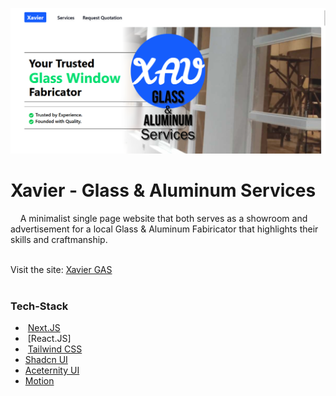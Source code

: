 <link href="https://cdn.jsdelivr.net/npm/remixicon@4.5.0/fonts/remixicon.css" rel="stylesheet"/>

![Xavier - GAS Preview](https://raw.githubusercontent.com/nivranaitsirhc/kartera-data/refs/heads/master/public/projects/web/xav-gas/preview.png)



# Xavier - Glass & Aluminum Services
&nbsp;&nbsp;&nbsp;&nbsp;A minimalist single page website that both serves as a showroom and advertisement for a local Glass & Aluminum Fabiricator that highlights their skills and craftmanship.<br/><br/>

Visit the site: [Xavier GAS](https://xavier-gas.vercel.app)<br/><br/>

### Tech-Stack
- <i class="ri-nextjs-fill"></i> &nbsp;[Next.JS](https://nextjs.org/)
- <i class="ri-reactjs-fill"></i> &nbsp;[React.JS]
- <i class="ri-tailwind-css-fill"></i> &nbsp;[Tailwind CSS](https://tailwindcss.com/)
- [Shadcn UI](https://ui.shadcn.com)
- [Aceternity UI](https://ui.aceternity.com)
- [Motion](https://motion.dev)